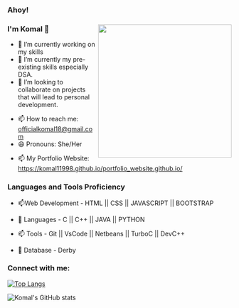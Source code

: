 ### Ahoy!
### I'm Komal 👋                                                                                            <img align="right" width="300" height="300" src="https://media.giphy.com/media/ndIq5ohg1pyfqyVOII/giphy.gif">


- 🔭 I’m currently working on my skills
- 🌱 I’m currently my pre-existing skills especially DSA.                                                                                                                   
- 👯 I’m looking to collaborate on projects that will lead to personal development.
<!-- - 🤔 I’m looking for help with ... -->
<!-- - 💬 Ask me about ... -->
- 📫 How to reach me: officialkomal18@gmail.com
- 😄 Pronouns: She/Her
<!-- - ⚡ Fun fact: ... -->
- 📫 My Portfolio Website: https://komal11998.github.io/portfolio_website.github.io/

### Languages and Tools Proficiency

- 📫Web Development - HTML || CSS || JAVASCRIPT || BOOTSTRAP 


- 🌱 Languages - C  || C++ || JAVA || PYTHON  


- 📫 Tools - Git || VsCode || Netbeans || TurboC || DevC++


- 🌱 Database - Derby




### Connect with me:












[![Top Langs](https://github-readme-stats.vercel.app/api/top-langs/?username=komal11998&layout=compact&theme=radical)](https://github.com/komal11998/github-readme-stats)
 
 
 
 ![Komal's GitHub stats](https://github-readme-stats.vercel.app/api?username=komal11998&theme=radical&show_icons=true)

